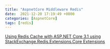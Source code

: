 ```yaml
---
title: "AspnetCore Middleware Redis"
date:  2021-12-20 17:19:49 +0800
categories: [AspnetCore]
tags: [redis]
---
```



[Using Redis Cache with ASP.NET Core 3.1 using StackExchange.Redis.Extensions.Core Extensions](https://tutexchange.com/using-redis-cache-with-asp-net-core-3-1-using-stackexchange-redis-extensions-core-extensions/)
